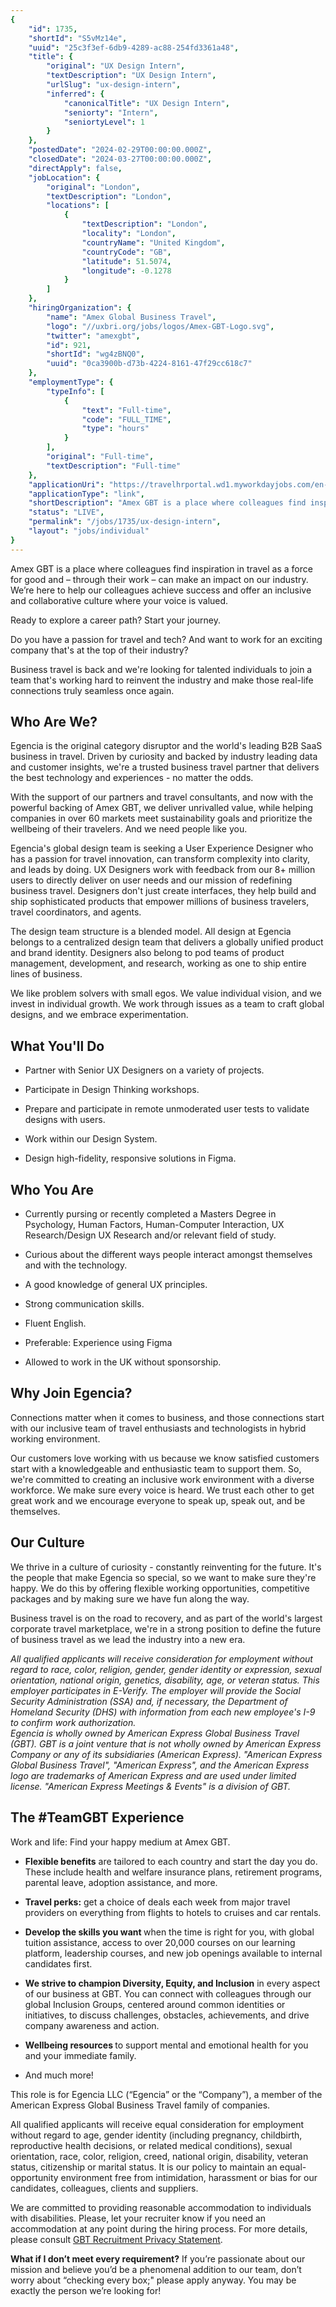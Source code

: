 ```yaml
---
{
	"id": 1735,
	"shortId": "S5vMz14e",
	"uuid": "25c3f3ef-6db9-4289-ac88-254fd3361a48",
	"title": {
		"original": "UX Design Intern",
		"textDescription": "UX Design Intern",
		"urlSlug": "ux-design-intern",
		"inferred": {
			"canonicalTitle": "UX Design Intern",
			"seniorty": "Intern",
			"seniortyLevel": 1
		}
	},
	"postedDate": "2024-02-29T00:00:00.000Z",
	"closedDate": "2024-03-27T00:00:00.000Z",
	"directApply": false,
	"jobLocation": {
		"original": "London",
		"textDescription": "London",
		"locations": [
			{
				"textDescription": "London",
				"locality": "London",
				"countryName": "United Kingdom",
				"countryCode": "GB",
				"latitude": 51.5074,
				"longitude": -0.1278
			}
		]
	},
	"hiringOrganization": {
		"name": "Amex Global Business Travel",
		"logo": "//uxbri.org/jobs/logos/Amex-GBT-Logo.svg",
		"twitter": "amexgbt",
		"id": 921,
		"shortId": "wg4zBNQ0",
		"uuid": "0ca3900b-d73b-4224-8161-47f29cc618c7"
	},
	"employmentType": {
		"typeInfo": [
			{
				"text": "Full-time",
				"code": "FULL_TIME",
				"type": "hours"
			}
		],
		"original": "Full-time",
		"textDescription": "Full-time"
	},
	"applicationUri": "https://travelhrportal.wd1.myworkdayjobs.com/en-US/Jobs/job/United-Kingdom---London/UX-Design-Intern_J-65916/apply",
	"applicationType": "link",
	"shortDescription": "Amex GBT is a place where colleagues find inspiration in travel as a force for good and – through their work – can make an impact on our industry. We’re’ here to help our colleagues achieve success",
	"status": "LIVE",
	"permalink": "/jobs/1735/ux-design-intern",
	"layout": "jobs/individual"
}
---
```

<p>Amex GBT is a place where colleagues find inspiration in travel as a force for good and – through their work – can make an impact on our industry. We’re here to help our colleagues achieve success and offer an inclusive and collaborative culture where your voice is valued.</p><p>Ready to explore a career path? Start your journey.</p><p>Do you have a passion for travel and tech? And want to work for an exciting company that's at the top of their industry?</p><p>Business travel is back and we're looking for talented individuals to join a team that's working hard to reinvent the industry and make those real-life connections truly seamless once again.</p><h2>Who Are We?</h2><p>Egencia is the original category disruptor and the world's leading B2B SaaS business in travel. Driven by curiosity and backed by industry leading data and customer insights, we're a trusted business travel partner that delivers the best technology and experiences - no matter the odds.<br></p><p>With the support of our partners and travel consultants, and now with the powerful backing of Amex GBT, we deliver unrivalled value, while helping companies in over 60 markets meet sustainability goals and prioritize the wellbeing of their travelers. And we need people like you.</p><p>Egencia's global design team is seeking a User Experience Designer who has a passion for travel innovation, can transform complexity into clarity, and leads by doing. UX Designers work with feedback from our 8+ million users to directly deliver on user needs and our mission of redefining business travel. Designers don't just create interfaces, they help build and ship sophisticated products that empower millions of business travelers, travel coordinators, and agents.</p><p>The design team structure is a blended model. All design at Egencia belongs to a centralized design team that delivers a globally unified product and brand identity. Designers also belong to pod teams of product management, development, and research, working as one to ship entire lines of business.<br></p><p>We like problem solvers with small egos. We value individual vision, and we invest in individual growth. We work through issues as a team to craft global designs, and we embrace experimentation.</p><h2>What You'll Do</h2><ul><li><p>Partner with Senior UX Designers on a variety of projects.</p></li><li><p>Participate in Design Thinking workshops.</p></li><li><p>Prepare and participate in remote unmoderated user tests to validate designs with users.</p></li><li><p>Work within our Design System.</p></li><li><p>Design high-fidelity, responsive solutions in Figma.</p></li></ul><h2>Who You Are</h2><ul><li><p>Currently pursing or recently completed a Masters Degree in Psychology, Human Factors, Human-Computer Interaction, UX Research/Design UX Research and/or relevant field of study.</p></li><li><p>Curious about the different ways people interact amongst themselves and with the technology.</p></li><li><p>A good knowledge of general UX principles.</p></li><li><p>Strong communication skills.</p></li><li><p>Fluent English.</p></li><li><p>Preferable: Experience using Figma</p></li><li><p>Allowed to work in the UK without sponsorship.</p></li></ul><h2>Why Join Egencia?</h2><p>Connections matter when it comes to business, and those connections start with our inclusive team of travel enthusiasts and technologists in hybrid working environment.</p><p>Our customers love working with us because we know satisfied customers start with a knowledgeable and enthusiastic team to support them. So, we're committed to creating an inclusive work environment with a diverse workforce. We make sure every voice is heard. We trust each other to get great work and we encourage everyone to speak up, speak out, and be themselves.</p><h2>Our Culture</h2><p>We thrive in a culture of curiosity - constantly reinventing for the future. It's the people that make Egencia so special, so we want to make sure they're happy. We do this by offering flexible working opportunities, competitive packages and by making sure we have fun along the way.</p><p>Business travel is on the road to recovery, and as part of the world's largest corporate travel marketplace, we're in a strong position to define the future of business travel as we lead the industry into a new era.</p><p><em>All qualified applicants will receive consideration for employment without regard to race, color, religion, gender, gender identity or expression, sexual orientation, national origin, genetics, disability, age, or veteran status. This employer participates in E-Verify. The employer will provide the Social Security Administration (SSA) and, if necessary, the Department of Homeland Security (DHS) with information from each new employee's I-9 to confirm work authorization.<br>Egencia is wholly owned by American Express Global Business Travel (GBT). GBT is a joint venture that is not wholly owned by American Express Company or any of its subsidiaries (American Express). "American Express Global Business Travel", "American Express", and the American Express logo are trademarks of American Express and are used under limited license. "American Express Meetings &amp; Events" is a division of GBT.</em></p><h2>The #TeamGBT Experience</h2><p>Work and life: Find your happy medium at Amex GBT.</p><ul><li><p><strong>Flexible benefits</strong> are tailored to each country and start the day you do. These include health and welfare insurance plans, retirement programs, parental leave, adoption assistance, and more.</p></li><li><p><strong>Travel perks:</strong> get a choice of deals each week from major travel providers on everything from flights to hotels to cruises and car rentals.</p></li><li><p><strong>Develop the skills you want </strong>when the time is right for you, with global tuition assistance, access to over 20,000 courses on our learning platform, leadership courses, and new job openings available to internal candidates first.</p></li><li><p><strong>We strive to champion Diversity, Equity, and Inclusion</strong> in every aspect of our business at GBT. You can connect with colleagues through our global Inclusion Groups, centered around common identities or initiatives, to discuss challenges, obstacles, achievements, and drive company awareness and action.</p></li><li><p><strong>Wellbeing resources </strong>to support mental and emotional health for you and your immediate family.</p></li><li><p>And much more!</p></li></ul><p>This role is for Egencia LLC (“Egencia” or the “Company”), a member of the American Express Global Business Travel family of companies.</p><p>All qualified applicants will receive equal consideration for employment without regard to age, gender identity (including pregnancy, childbirth, reproductive health decisions, or related medical conditions), sexual orientation, race, color, religion, creed, national origin, disability, veteran status, citizenship or marital status. It is our policy to maintain an equal-opportunity environment free from intimidation, harassment or bias for our candidates, colleagues, clients and suppliers.</p><p>We are committed to providing reasonable accommodation to individuals with disabilities. Please, let your recruiter know if you need an accommodation at any point during the hiring process. For more details, please consult <a target="_blank" rel="noopener noreferrer nofollow" href="https://www.amexglobalbusinesstravel.com/gbt-recruitment-privacy-statement/">GBT Recruitment Privacy Statement</a>.</p><p><strong>What if I don’t meet every requirement?</strong> If you’re passionate about our mission and believe you’d be a phenomenal addition to our team, don’t worry about “checking every box;" please apply anyway. You may be exactly the person we’re looking for!</p>
